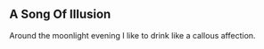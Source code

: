 A Song Of Illusion
------------------
Around the moonlight evening I like to drink like a callous affection.  
